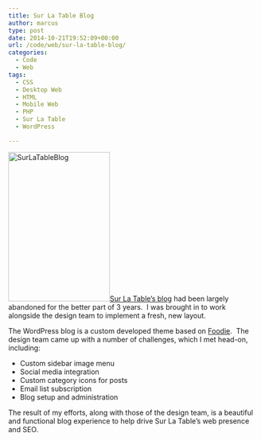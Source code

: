 ```yaml
---
title: Sur La Table Blog
author: marcus
type: post
date: 2014-10-21T19:52:09+00:00
url: /code/web/sur-la-table-blog/
categories:
  - Code
  - Web
tags:
  - CSS
  - Desktop Web
  - HTML
  - Mobile Web
  - PHP
  - Sur La Table
  - WordPress

---
```

[<img class="alignleft size-medium wp-image-691" src="http://alexmarc.us/wp-content/uploads/2014/11/SurLaTableBlog-204x300.png" alt="SurLaTableBlog" width="204" height="300" />][1]<a href="http://blog.surlatable.com/" target="_blank">Sur La Table&#8217;s blog</a> had been largely abandoned for the better part of 3 years.  I was brought in to work alongside the design team to implement a fresh, new layout.

The WordPress blog is a custom developed theme based on [Foodie][2].  The design team came up with a number of challenges, which I met head-on, including:

  * Custom sidebar image menu
  * Social media integration
  * Custom category icons for posts
  * Email list subscription
  * Blog setup and administration

The result of my efforts, along with those of the design team, is a beautiful and functional blog experience to help drive Sur La Table&#8217;s web presence and SEO.

 [1]: http://blog.surlatable.com/
 [2]: http://shaybocks.com/foodie/